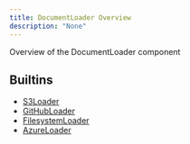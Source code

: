 ```yaml
---
title: DocumentLoader Overview
description: "None"
---
```

Overview of the DocumentLoader component
## Builtins
* [S3Loader](/docs/components/s3loader/s3loader/)
* [GitHubLoader](/docs/components/githubloader/githubloader/)
* [FilesystemLoader](/docs/components/filesystemloader/filesystemloader/)
* [AzureLoader](/docs/components/azureloader/azureloader/)